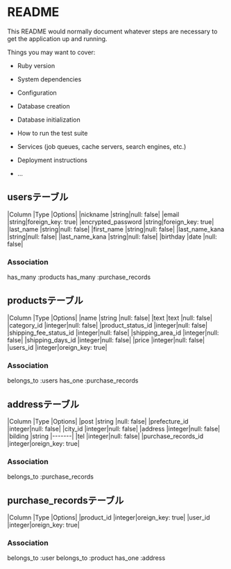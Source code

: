 # README

This README would normally document whatever steps are necessary to get the
application up and running.

Things you may want to cover:

* Ruby version

* System dependencies

* Configuration

* Database creation

* Database initialization

* How to run the test suite

* Services (job queues, cache servers, search engines, etc.)

* Deployment instructions

* ...


## usersテーブル
|Column                 |Type   |Options|
|nickname               |string|null: false|
|email                  |string|foreign_key: true|
|encrypted_password     |string|foreign_key: true|
|last_name              |string|null: false|
|first_name             |string|null: false|
|last_name_kana         |string|null: false|
|last_name_kana         |string|null: false|
|birthday               |date  |null: false|
### Association
has_many :products
has_many :purchase_records

## productsテーブル
|Column                 |Type   |Options|
|name                   |string |null: false|
|text                   |text   |null: false|
|category_id            |integer|null: false|
|product_status_id      |integer|null: false|
|shipping_fee_status_id |integer|null: false|
|shipping_area_id       |integer|null: false|
|shipping_days_id       |integer|null: false|
|price                  |integer|null: false|
|users_id               |integer|oreign_key: true|
### Association
belongs_to :users
has_one :purchase_records

## addressテーブル
|Column                 |Type   |Options|
|post                   |string |null: false|
|prefecture_id          |integer|null: false|
|city_id                |integer|null: false|
|address                |integer|null: false|
|bilding                |string |-------|
|tel                    |integer|null: false|
|purchase_records_id    |integer|oreign_key: true|
### Association
belongs_to :purchase_records

## purchase_recordsテーブル
|Column                 |Type   |Options|
|product_id             |integer|oreign_key: true|
|user_id                |integer|oreign_key: true|
### Association
belongs_to :user
belongs_to :product
has_one :address